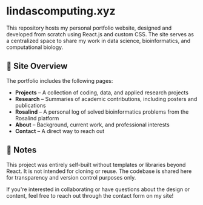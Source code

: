 # lindascomputing.xyz

This repository hosts my personal portfolio website, designed and developed from scratch using React.js and custom CSS. The site serves as a centralized space to share my work in data science, bioinformatics, and computational biology.

## 🧭 Site Overview

The portfolio includes the following pages:

- **Projects** – A collection of coding, data, and applied research projects
- **Research** – Summaries of academic contributions, including posters and publications
- **Rosalind** – A personal log of solved bioinformatics problems from the Rosalind platform
- **About** – Background, current work, and professional interests
- **Contact** – A direct way to reach out

## 📌 Notes

This project was entirely self-built without templates or libraries beyond React. It is not intended for cloning or reuse. The codebase is shared here for transparency and version control purposes only.

If you're interested in collaborating or have questions about the design or content, feel free to reach out through the contact form on my site!

